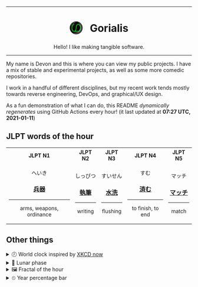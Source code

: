 ***

<h1 align="center">
<sub>
    <img src="readme/resources/avatar.png" height="36">
</sub>
&nbsp;
Gorialis
</h1>
<p align="center">
Hello! I like making tangible software.
</p>

***

My name is Devon and this is where you can view my public projects. I have a mix of stable and experimental projects, as well as some more comedic repositories.

I work in a handful of different disciplines, but my recent work tends mostly towards reverse engineering, DevOps, and graphical/UX design.

As a fun demonstration of what I can do, this README *dynamically regenerates* using GitHub Actions every hour! (it last updated at **07:27 UTC, 2021-01-11**)

<h2>JLPT words of the hour</h2>
<table>
    <tr>
        <th>JLPT N1</th>
        <th>JLPT N2</th>
        <th>JLPT N3</th>
        <th>JLPT N4</th>
        <th>JLPT N5</th>
    </tr>
    <tr>
        <td>
            <p align="center">へいき</p>
            <h3 align="center"><b><a href="https://jisho.org/search/%E5%85%B5%E5%99%A8">兵器</a></b></h3>
            <hr>
            <p align="center">arms,<wbr> weapons,<wbr> ordinance</p>
        </td>
        <td>
            <p align="center">しっぴつ</p>
            <h3 align="center"><b><a href="https://jisho.org/search/%E5%9F%B7%E7%AD%86">執筆</a></b></h3>
            <hr>
            <p align="center">writing</p>
        </td>
        <td>
            <p align="center">すいせん</p>
            <h3 align="center"><b><a href="https://jisho.org/search/%E6%B0%B4%E6%B4%97">水洗</a></b></h3>
            <hr>
            <p align="center">flushing</p>
        </td>
        <td>
            <p align="center">すむ</p>
            <h3 align="center"><b><a href="https://jisho.org/search/%E6%B8%88%E3%82%80">済む</a></b></h3>
            <hr>
            <p align="center">to finish,<wbr> to end</p>
        </td>
        <td>
            <p align="center">マッチ</p>
            <h3 align="center"><b><a href="https://jisho.org/search/%E3%83%9E%E3%83%83%E3%83%81">マッチ</a></b></h3>
            <hr>
            <p align="center">match</p>
        </td>
    </tr>
</table>

<h2>Other things</h2>
<details>
<summary>🕖  World clock inspired by <a href="https://xkcd.com/now">XKCD now</a></summary>

> <img src="generated/now.png" width="512">

</details>
<details>
<summary>🌙 Lunar phase</summary>

The moon is approximately 95.61% through its phase ().

</details>
<details>
<summary>&#x1f5bc; Fractal of the hour</summary>

> <img src="generated/fractal.png" width="512">

</details>
<details>
<summary>&#x23f2; Year percentage bar</summary>
<pre><code>2021 [▁▁▁▁▁▁▁▁▁▁▁▁▁▁▁▁▁▁▁▁] 2.82%</code></pre>
</details>
